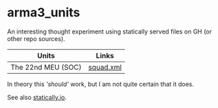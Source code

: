 # arma3_units

An interesting thought experiment using statically served files on GH (or other repo sources).

|Units|Links|
|---|---|
|The 22nd MEU (SOC)| [squad.xml](https://cdn.statically.io/gh/mwpowellhtx/arma3_units/trunk/the_22nd_meu_soc/squad.xml) |

In theory this _&apos;should&apos;_ work, but I am not quite certain that it does.

See also [statically.io](https://statically.io).
